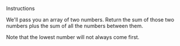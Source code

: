 Instructions

We'll pass you an array of two numbers. Return the sum of those two numbers plus the sum of all the numbers between them.

Note that the lowest number will not always come first.
